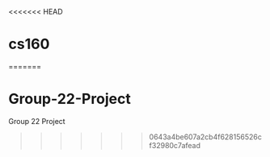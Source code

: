 <<<<<<< HEAD
# cs160
=======
# Group-22-Project
Group 22 Project
>>>>>>> 0643a4be607a2cb4f628156526cf32980c7afead
